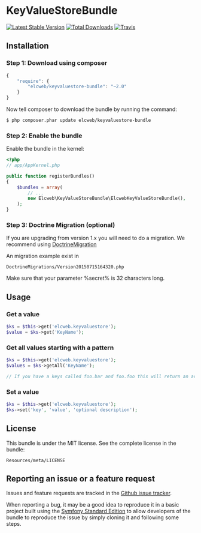 KeyValueStoreBundle
===================

[![Latest Stable Version](https://poser.pugx.org/elcweb/keyvaluestore-bundle/v/stable.png)](https://packagist.org/packages/elcweb/keyvaluestore-bundle)
[![Total Downloads](https://poser.pugx.org/elcweb/keyvaluestore-bundle/downloads.png)](https://packagist.org/packages/elcweb/keyvaluestore-bundle)
[![Travis](https://travis-ci.org/elcweb/KeyValueStoreBundle)](https://travis-ci.org/elcweb/KeyValueStoreBundle.svg)

Installation
------------

### Step 1: Download using composer

```js
{
    "require": {
        "elcweb/keyvaluestore-bundle": "~2.0"
    }
}
```

Now tell composer to download the bundle by running the command:

``` bash
$ php composer.phar update elcweb/keyvaluestore-bundle
```

### Step 2: Enable the bundle

Enable the bundle in the kernel:

``` php
<?php
// app/AppKernel.php

public function registerBundles()
{
    $bundles = array(
        // ...
        new Elcweb\KeyValueStoreBundle\ElcwebKeyValueStoreBundle(),
    );
}
```

### Step 3: Doctrine Migration (optional)

If you are upgrading from version 1.x you will need to do a migration.
We recommend using [DoctrineMigration](https://github.com/doctrine/DoctrineMigrationsBundle)

An migration example exist in

    DoctrineMigrations/Version20150715164320.php

Make sure that your parameter %secret% is 32 characters long.

Usage
-----
### Get a value
``` php
$ks = $this->get('elcweb.keyvaluestore');
$value = $ks->get('KeyName');
```

### Get all values starting with a pattern
``` php
$ks = $this->get('elcweb.keyvaluestore');
$values = $ks->getAll('KeyName');

// If you have a keys called foo.bar and foo.foo this will return an array with key bar and foo
```

### Set a value
``` php
$ks = $this->get('elcweb.keyvaluestore');
$ks->set('key', 'value', 'optional description');
```

License
-------

This bundle is under the MIT license. See the complete license in the bundle:

    Resources/meta/LICENSE

Reporting an issue or a feature request
---------------------------------------

Issues and feature requests are tracked in the [Github issue tracker](https://github.com/elcweb/KeyValueStoreBundle/issues).

When reporting a bug, it may be a good idea to reproduce it in a basic project
built using the [Symfony Standard Edition](https://github.com/symfony/symfony-standard)
to allow developers of the bundle to reproduce the issue by simply cloning it
and following some steps.
